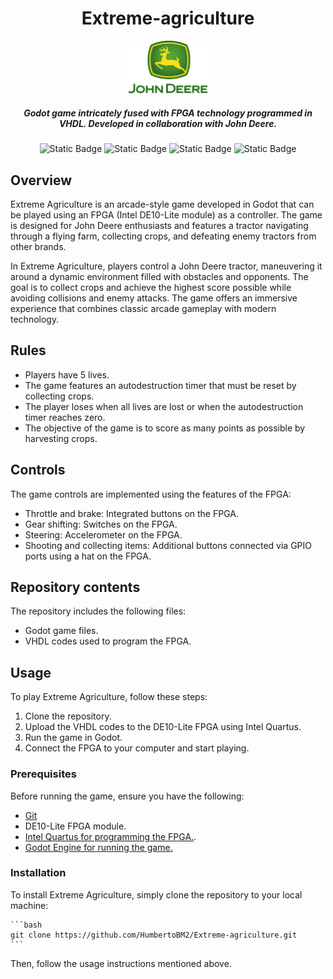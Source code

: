 <div align="center">


# Extreme-agriculture
<img src=logodeere.png style="width:25%; height:25%;">

##### Godot game intricately fused with FPGA technology programmed in VHDL. Developed in collaboration with John Deere.

![Static Badge](https://img.shields.io/badge/c%23-green?style=for-the-badge&logo=c%23)
![Static Badge](https://img.shields.io/badge/VHDL-black?style=for-the-badge)
![Static Badge](https://img.shields.io/badge/Intel%20FPGA-blue?style=for-the-badge&logo=intel)
![Static Badge](https://img.shields.io/badge/Godot-478CBF?style=for-the-badge&logo=GodotEngine&logoColor=white)



</div>

## Overview

Extreme Agriculture is an arcade-style game developed in Godot that can be played using an FPGA (Intel DE10-Lite module) as a controller. The game is designed for John Deere enthusiasts and features a tractor navigating through a flying farm, collecting crops, and defeating enemy tractors from other brands.

In Extreme Agriculture, players control a John Deere tractor, maneuvering it around a dynamic environment filled with obstacles and opponents. The goal is to collect crops and achieve the highest score possible while avoiding collisions and enemy attacks. The game offers an immersive experience that combines classic arcade gameplay with modern technology.

## Rules

- Players have 5 lives.
- The game features an autodestruction timer that must be reset by collecting crops.
- The player loses when all lives are lost or when the autodestruction timer reaches zero.
- The objective of the game is to score as many points as possible by harvesting crops.

## Controls

The game controls are implemented using the features of the FPGA:

- Throttle and brake: Integrated buttons on the FPGA.
- Gear shifting: Switches on the FPGA.
- Steering: Accelerometer on the FPGA.
- Shooting and collecting items: Additional buttons connected via GPIO ports using a hat on the FPGA.

## Repository contents 

The repository includes the following files:

- Godot game files.
- VHDL codes used to program the FPGA.

## Usage 

To play Extreme Agriculture, follow these steps:

1. Clone the repository.
2. Upload the VHDL codes to the DE10-Lite FPGA using Intel Quartus.
3. Run the game in Godot.
4. Connect the FPGA to your computer and start playing.

### Prerequisites

Before running the game, ensure you have the following:

- [Git](https://git-scm.com/)
- DE10-Lite FPGA module.
- [Intel Quartus for programming the FPGA.](https://www.intel.com/content/www/us/en/software-kit/660907/intel-quartus-prime-lite-edition-design-software-version-20-1-1-for-windows.html).
- [Godot Engine for running the game.](https://godotengine.org/)

### Installation

To install Extreme Agriculture, simply clone the repository to your local machine:

    ```bash
    git clone https://github.com/HumbertoBM2/Extreme-agriculture.git
    ```

Then, follow the usage instructions mentioned above.

